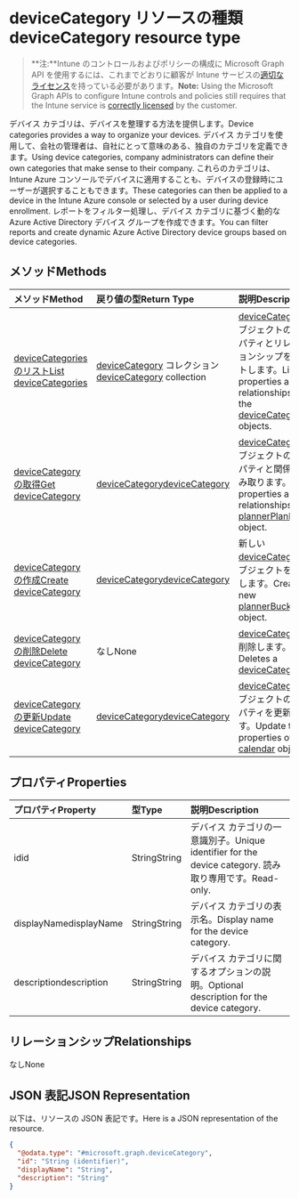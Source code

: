 # <a name="devicecategory-resource-type"></a><span data-ttu-id="b2648-101">deviceCategory リソースの種類</span><span class="sxs-lookup"><span data-stu-id="b2648-101">deviceCategory resource type</span></span>

> <span data-ttu-id="b2648-102">**注:**Intune のコントロールおよびポリシーの構成に Microsoft Graph API を使用するには、これまでどおりに顧客が Intune サービスの[適切なライセンス](https://go.microsoft.com/fwlink/?linkid=839381)を持っている必要があります。</span><span class="sxs-lookup"><span data-stu-id="b2648-102">**Note:** Using the Microsoft Graph APIs to configure Intune controls and policies still requires that the Intune service is [correctly licensed](https://go.microsoft.com/fwlink/?linkid=839381) by the customer.</span></span>

<span data-ttu-id="b2648-103">デバイス カテゴリは、デバイスを整理する方法を提供します。</span><span class="sxs-lookup"><span data-stu-id="b2648-103">Device categories provides a way to organize your devices.</span></span> <span data-ttu-id="b2648-104">デバイス カテゴリを使用して、会社の管理者は、自社にとって意味のある、独自のカテゴリを定義できます。</span><span class="sxs-lookup"><span data-stu-id="b2648-104">Using device categories, company administrators can define their own categories that make sense to their company.</span></span> <span data-ttu-id="b2648-105">これらのカテゴリは、Intune Azure コンソールでデバイスに適用することも、デバイスの登録時にユーザーが選択することもできます。</span><span class="sxs-lookup"><span data-stu-id="b2648-105">These categories can then be applied to a device in the Intune Azure console or selected by a user during device enrollment.</span></span> <span data-ttu-id="b2648-106">レポートをフィルター処理し、デバイス カテゴリに基づく動的な Azure Active Directory デバイス グループを作成できます。</span><span class="sxs-lookup"><span data-stu-id="b2648-106">You can filter reports and create dynamic Azure Active Directory device groups based on device categories.</span></span>
## <a name="methods"></a><span data-ttu-id="b2648-107">メソッド</span><span class="sxs-lookup"><span data-stu-id="b2648-107">Methods</span></span>
|<span data-ttu-id="b2648-108">メソッド</span><span class="sxs-lookup"><span data-stu-id="b2648-108">Method</span></span>|<span data-ttu-id="b2648-109">戻り値の型</span><span class="sxs-lookup"><span data-stu-id="b2648-109">Return Type</span></span>|<span data-ttu-id="b2648-110">説明</span><span class="sxs-lookup"><span data-stu-id="b2648-110">Description</span></span>|
|:---|:---|:---|
|[<span data-ttu-id="b2648-111">deviceCategories のリスト</span><span class="sxs-lookup"><span data-stu-id="b2648-111">List deviceCategories</span></span>](../api/intune_onboarding_devicecategory_list.md)|<span data-ttu-id="b2648-112">[deviceCategory](../resources/intune_onboarding_devicecategory.md) コレクション</span><span class="sxs-lookup"><span data-stu-id="b2648-112">[deviceCategory](../resources/intune_onboarding_devicecategory.md) collection</span></span>|<span data-ttu-id="b2648-113">[deviceCategory](../resources/intune_onboarding_devicecategory.md) オブジェクトのプロパティとリレーションシップをリストします。</span><span class="sxs-lookup"><span data-stu-id="b2648-113">List properties and relationships of the [deviceCategory](../resources/intune_onboarding_devicecategory.md) objects.</span></span>|
|[<span data-ttu-id="b2648-114">deviceCategory の取得</span><span class="sxs-lookup"><span data-stu-id="b2648-114">Get deviceCategory</span></span>](../api/intune_onboarding_devicecategory_get.md)|[<span data-ttu-id="b2648-115">deviceCategory</span><span class="sxs-lookup"><span data-stu-id="b2648-115">deviceCategory</span></span>](../resources/intune_onboarding_devicecategory.md)|<span data-ttu-id="b2648-116">[deviceCategory](../resources/intune_onboarding_devicecategory.md) オブジェクトのプロパティと関係を読み取ります。</span><span class="sxs-lookup"><span data-stu-id="b2648-116">Read properties and relationships of [plannerPlanDetails](../resources/intune_onboarding_devicecategory.md) object.</span></span>|
|[<span data-ttu-id="b2648-117">deviceCategory の作成</span><span class="sxs-lookup"><span data-stu-id="b2648-117">Create deviceCategory</span></span>](../api/intune_onboarding_devicecategory_create.md)|[<span data-ttu-id="b2648-118">deviceCategory</span><span class="sxs-lookup"><span data-stu-id="b2648-118">deviceCategory</span></span>](../resources/intune_onboarding_devicecategory.md)|<span data-ttu-id="b2648-119">新しい [deviceCategory](../resources/intune_onboarding_devicecategory.md) オブジェクトを作成します。</span><span class="sxs-lookup"><span data-stu-id="b2648-119">Create a new [plannerBucket](../resources/intune_onboarding_devicecategory.md) object.</span></span>|
|[<span data-ttu-id="b2648-120">deviceCategory の削除</span><span class="sxs-lookup"><span data-stu-id="b2648-120">Delete deviceCategory</span></span>](../api/intune_onboarding_devicecategory_delete.md)|<span data-ttu-id="b2648-121">なし</span><span class="sxs-lookup"><span data-stu-id="b2648-121">None</span></span>|<span data-ttu-id="b2648-122">[deviceCategory](../resources/intune_onboarding_devicecategory.md) を削除します。</span><span class="sxs-lookup"><span data-stu-id="b2648-122">Deletes a [deviceCategory](../resources/intune_onboarding_devicecategory.md).</span></span>|
|[<span data-ttu-id="b2648-123">deviceCategory の更新</span><span class="sxs-lookup"><span data-stu-id="b2648-123">Update deviceCategory</span></span>](../api/intune_onboarding_devicecategory_update.md)|[<span data-ttu-id="b2648-124">deviceCategory</span><span class="sxs-lookup"><span data-stu-id="b2648-124">deviceCategory</span></span>](../resources/intune_onboarding_devicecategory.md)|<span data-ttu-id="b2648-125">[deviceCategory](../resources/intune_onboarding_devicecategory.md) オブジェクトのプロパティを更新します。</span><span class="sxs-lookup"><span data-stu-id="b2648-125">Update the properties of a [calendar](../resources/intune_onboarding_devicecategory.md) object.</span></span>|

## <a name="properties"></a><span data-ttu-id="b2648-126">プロパティ</span><span class="sxs-lookup"><span data-stu-id="b2648-126">Properties</span></span>
|<span data-ttu-id="b2648-127">プロパティ</span><span class="sxs-lookup"><span data-stu-id="b2648-127">Property</span></span>|<span data-ttu-id="b2648-128">型</span><span class="sxs-lookup"><span data-stu-id="b2648-128">Type</span></span>|<span data-ttu-id="b2648-129">説明</span><span class="sxs-lookup"><span data-stu-id="b2648-129">Description</span></span>|
|:---|:---|:---|
|<span data-ttu-id="b2648-130">id</span><span class="sxs-lookup"><span data-stu-id="b2648-130">id</span></span>|<span data-ttu-id="b2648-131">String</span><span class="sxs-lookup"><span data-stu-id="b2648-131">String</span></span>|<span data-ttu-id="b2648-132">デバイス カテゴリの一意識別子。</span><span class="sxs-lookup"><span data-stu-id="b2648-132">Unique identifier for the device category.</span></span> <span data-ttu-id="b2648-133">読み取り専用です。</span><span class="sxs-lookup"><span data-stu-id="b2648-133">Read-only.</span></span>|
|<span data-ttu-id="b2648-134">displayName</span><span class="sxs-lookup"><span data-stu-id="b2648-134">displayName</span></span>|<span data-ttu-id="b2648-135">String</span><span class="sxs-lookup"><span data-stu-id="b2648-135">String</span></span>|<span data-ttu-id="b2648-136">デバイス カテゴリの表示名。</span><span class="sxs-lookup"><span data-stu-id="b2648-136">Display name for the device category.</span></span>|
|<span data-ttu-id="b2648-137">description</span><span class="sxs-lookup"><span data-stu-id="b2648-137">description</span></span>|<span data-ttu-id="b2648-138">String</span><span class="sxs-lookup"><span data-stu-id="b2648-138">String</span></span>|<span data-ttu-id="b2648-139">デバイス カテゴリに関するオプションの説明。</span><span class="sxs-lookup"><span data-stu-id="b2648-139">Optional description for the device category.</span></span>|

## <a name="relationships"></a><span data-ttu-id="b2648-140">リレーションシップ</span><span class="sxs-lookup"><span data-stu-id="b2648-140">Relationships</span></span>
<span data-ttu-id="b2648-141">なし</span><span class="sxs-lookup"><span data-stu-id="b2648-141">None</span></span>
## <a name="json-representation"></a><span data-ttu-id="b2648-142">JSON 表記</span><span class="sxs-lookup"><span data-stu-id="b2648-142">JSON Representation</span></span>
<span data-ttu-id="b2648-143">以下は、リソースの JSON 表記です。</span><span class="sxs-lookup"><span data-stu-id="b2648-143">Here is a JSON representation of the resource.</span></span>
<!-- {
  "blockType": "resource",
  "keyProperty": "id",
  "@odata.type": "microsoft.graph.deviceCategory"
}
-->
``` json
{
  "@odata.type": "#microsoft.graph.deviceCategory",
  "id": "String (identifier)",
  "displayName": "String",
  "description": "String"
}
```



